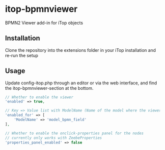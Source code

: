 # itop-bpmnviewer
BPMN2 Viewer add-in for iTop objects

## Installation
Clone the repository into the extensions folder in your iTop installation and re-run the setup

## Usage
Update config-itop.php through an editor or via the web interface, and find the itop-bpmnviewer-section at the bottom.
```php
// Whether to enable the viewer
'enabled' => true,

// Key => Value list with ModelName (Name of the model where the viewer should be displayed) => bpmn_field (name of the field in the model containing the BPMN schema)
'enabled_for' => [
    'ModelName' => 'model_bpmn_field'
],

// Whether to enable the onclick-properties panel for the nodes
// currently only works with ZeebeProperties
'properties_panel_enabled' => false
```